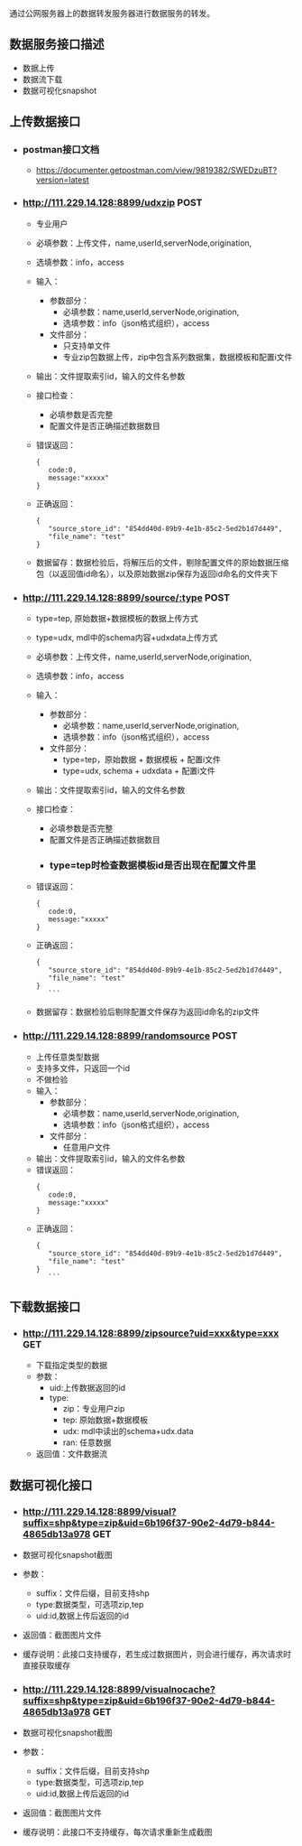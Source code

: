 通过公网服务器上的数据转发服务器进行数据服务的转发。

##  数据服务接口描述
- 数据上传
- 数据流下载
- 数据可视化snapshot


## 上传数据接口

- ### postman接口文档
  - https://documenter.getpostman.com/view/9819382/SWEDzuBT?version=latest
- ### http://111.229.14.128:8899/udxzip POST
  - 专业用户
  - 必填参数：上传文件，name,userId,serverNode,origination,
  - 选填参数：info，access
  
  - 输入：
    - 参数部分：
      - 必填参数：name,userId,serverNode,origination,
      - 选填参数：info（json格式组织），access
    - 文件部分：
      - 只支持单文件
      - 专业zip包数据上传，zip中包含系列数据集，数据模板和配置i文件
  - 输出：文件提取索引id，输入的文件名参数
  
  - 接口检查：
    - 必填参数是否完整
    - 配置文件是否正确描述数据数目
  
  - 错误返回：
     ```
    {
        code:0,
        message:"xxxxx"
    }
      ``` 
  - 正确返回：
     ```
    {
        "source_store_id": "854dd40d-89b9-4e1b-85c2-5ed2b1d7d449",
        "file_name": "test"
    }
    ```
  - 数据留存：数据检验后，将解压后的文件，剔除配置文件的原始数据压缩包（以返回值id命名），以及原始数据zip保存为返回id命名的文件夹下
- ### http://111.229.14.128:8899/source/:type POST
  
  - type=tep, 原始数据+数据模板的数据上传方式
  - type=udx, mdl中的schema内容+udxdata上传方式
  
  - 必填参数：上传文件，name,userId,serverNode,origination,
  - 选填参数：info，access

  - 输入：
    - 参数部分：
      - 必填参数：name,userId,serverNode,origination,
      - 选填参数：info（json格式组织），access
    - 文件部分：
      - type=tep，原始数据 + 数据模板 + 配置i文件
      - type=udx, schema + udxdata + 配置i文件
  - 输出：文件提取索引id，输入的文件名参数
  - 接口检查：
  
    - 必填参数是否完整
    - 配置文件是否正确描述数据数目
    - ### type=tep时检查数据模板id是否出现在配置文件里
  
  - 错误返回：
     ```
    {
        code:0,
        message:"xxxxx"
    }
      ``` 
  - 正确返回：
     ```
    {
        "source_store_id": "854dd40d-89b9-4e1b-85c2-5ed2b1d7d449",
        "file_name": "test"
    }
        ```
  - 数据留存：数据检验后剔除配置文件保存为返回id命名的zip文件

- ### http://111.229.14.128:8899/randomsource POST
  
  - 上传任意类型数据
  - 支持多文件，只返回一个id
  - 不做检验
  - 输入：
    - 参数部分：
      - 必填参数：name,userId,serverNode,origination,
      - 选填参数：info（json格式组织），access
    - 文件部分：
      - 任意用户文件
  - 输出：文件提取索引id，输入的文件名参数
  - 错误返回：
     ```
    {
        code:0,
        message:"xxxxx"
    }
      ``` 
  - 正确返回：
     ```
    {
        "source_store_id": "854dd40d-89b9-4e1b-85c2-5ed2b1d7d449",
        "file_name": "test"
    }
        ```

## 下载数据接口

- ### http://111.229.14.128:8899/zipsource?uid=xxx&type=xxx GET
  - 下载指定类型的数据
  - 参数：
    - uid:上传数据返回的id
    - type:
      - zip：专业用户zip
      - tep: 原始数据+数据模板
      - udx: mdl中读出的schema+udx.data
      - ran: 任意数据
  - 返回值：文件数据流

## 数据可视化接口

- ### http://111.229.14.128:8899/visual?suffix=shp&type=zip&uid=6b196f37-90e2-4d79-b844-4865db13a978 GET
- 数据可视化snapshot截图
- 参数：
  - suffix：文件后缀，目前支持shp
  - type:数据类型，可选项zip,tep
  - uid:id,数据上传后返回的id
- 返回值：截图图片文件
- 缓存说明：此接口支持缓存，若生成过数据图片，则会进行缓存，再次请求时直接获取缓存

- ### http://111.229.14.128:8899/visualnocache?suffix=shp&type=zip&uid=6b196f37-90e2-4d79-b844-4865db13a978 GET
- 数据可视化snapshot截图
- 参数：
  - suffix：文件后缀，目前支持shp
  - type:数据类型，可选项zip,tep
  - uid:id,数据上传后返回的id
- 返回值：截图图片文件
- 缓存说明：此接口不支持缓存，每次请求重新生成截图
